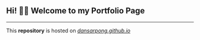## Hi! 👋🏾 Welcome to my Portfolio Page
---
This **repository** is hosted on *[dansarpong.github.io](https:\\www.dansarpong.github.io)*